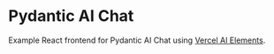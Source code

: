 # Pydantic AI Chat

Example React frontend for Pydantic AI Chat using [Vercel AI Elements](https://vercel.com/changelog/introducing-ai-elements).
